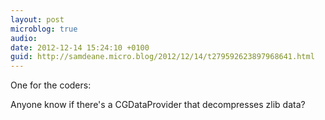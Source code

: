 ```yaml
---
layout: post
microblog: true
audio: 
date: 2012-12-14 15:24:10 +0100
guid: http://samdeane.micro.blog/2012/12/14/t279592623897968641.html
---
```

One for the coders:

Anyone know if there's a CGDataProvider that decompresses zlib data?
